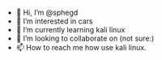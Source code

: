 - 👋 Hi, I’m @sphegd
- 👀 I’m interested in cars
- 🌱 I’m currently learning kali linux
- 💞️ I’m looking to collaborate on (not sure:)
- 📫 How to reach me how use kali linux.
